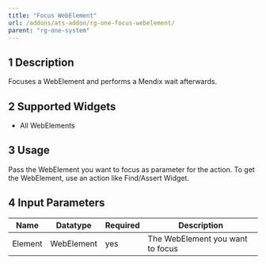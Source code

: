 ```yaml
---
title: "Focus WebElement"
url: /addons/ats-addon/rg-one-focus-webelement/
parent: "rg-one-system"
---
```


## 1 Description

Focuses a WebElement and performs a Mendix wait afterwards.

## 2 Supported Widgets

* All WebElements

## 3 Usage

Pass the WebElement you want to focus as parameter for the action. To get the WebElement, use an action like Find/Assert Widget.

## 4 Input Parameters

Name | Datatype | Required | Description
--- | --- | --- | ---
Element | WebElement | yes | The WebElement you want to focus

